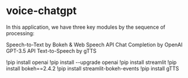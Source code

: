 # voice-chatgpt

In this application, we have three key modules by the sequence of processing:

Speech-to-Text by Bokeh & Web Speech API
Chat Completion by OpenAI GPT-3.5 API
Text-to-Speech by gTTS

!pip install openai
!pip install --upgrade openai
!pip install streamlit
!pip install bokeh==2.4.2
!pip install streamlit-bokeh-events
!pip install gTTS
